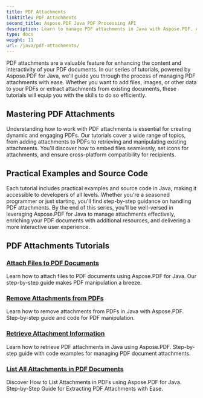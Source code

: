 ```yaml
---
title: PDF Attachments
linktitle: PDF Attachments
second_title: Aspose.PDF Java PDF Processing API
description: Learn to manage PDF attachments in Java with Aspose.PDF. Attach files, images, and more to your PDFs effortlessly.
type: docs
weight: 11
url: /java/pdf-attachments/
---
```


PDF attachments are a valuable feature for enhancing the content and interactivity of your PDF documents. In our series of tutorials, powered by Aspose.PDF for Java, we'll guide you through the process of managing PDF attachments with ease. Whether you want to add files, images, or other data to your PDFs or extract attachments from existing documents, these tutorials will equip you with the skills to do so efficiently.

## Mastering PDF Attachments

Understanding how to work with PDF attachments is essential for creating dynamic and engaging PDFs. Our tutorials cover a wide range of topics, from adding attachments to PDFs to retrieving and manipulating existing attachments. You'll discover how to embed files seamlessly, set icons for attachments, and ensure cross-platform compatibility for recipients.

## Practical Examples and Source Code

Each tutorial includes practical examples and source code in Java, making it accessible to developers of all levels. Whether you're a seasoned programmer or just starting, you'll find step-by-step guidance on handling PDF attachments. By the end of this series, you'll be well-versed in leveraging Aspose.PDF for Java to manage attachments effectively, enriching your PDF documents with additional resources, and delivering a more interactive user experience.

## PDF Attachments Tutorials
### [Attach Files to PDF Documents](./attach-files-pdf-documents/)
Learn how to attach files to PDF documents using Aspose.PDF for Java. Our step-by-step guide makes PDF manipulation a breeze.
### [Remove Attachments from PDFs](./remove-attachments-from-pdfs/)
Learn how to remove attachments from PDFs in Java with Aspose.PDF. Step-by-step guide and code for PDF manipulation.
### [Retrieve Attachment Information](./retrieve-attachment-information/)
Learn how to retrieve PDF attachments in Java using Aspose.PDF. Step-by-step guide with code examples for managing PDF document attachments.
### [List All Attachments in PDF Documents](./list-all-attachments-pdf-documents/)
Discover How to List Attachments in PDFs using Aspose.PDF for Java. Step-by-Step Guide for Extracting PDF Attachments with Ease.
